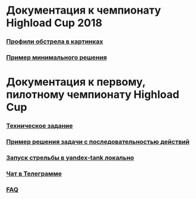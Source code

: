 Документация к чемпионату Highload Cup 2018
========

### [Профили обстрела в картинках](profiles)

### [Пример минимального решения](minimal)

Документация к первому, пилотному чемпионату Highload Cup
========

### [Техническое задание](2017/TECHNICAL_TASK.md)

### [Пример решения задачи с последовательностью действий](2017/EXAMPLE.md)

### [Запуск стрельбы в yandex-tank локально](2017/TANK.md)

### [Чат в Телеграмме](https://goo.gl/A9hkR8)

### [FAQ](2017/FAQ.md)
